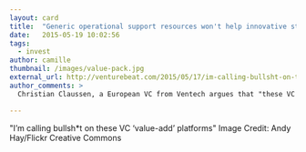 ```yaml
---
layout: card
title:  "Generic operational support resources won't help innovative startups"
date:   2015-05-19 10:02:56
tags:
  - invest
author: camille
thumbnail: /images/value-pack.jpg
external_url: http://venturebeat.com/2015/05/17/im-calling-bullsht-on-these-vc-value-add-platforms/?utm_content=bufferaf771&utm_medium=social&utm_source=twitter.com&utm_campaign=buffer
author_comments: >
  Christian Claussen, a European VC from Ventech argues that "these VC 'value-add' platform" are bullsh*t and should not offer operational packages. He reminds us that the VCs should give advice, when major inflection points over the life of a company arrive, rather than provide sporadic operational assistance.

---
```


"I’m calling bullsh*t on these VC ‘value-add’ platforms"
Image Credit: Andy Hay/Flickr Creative Commons
